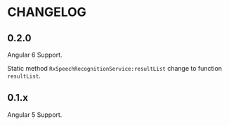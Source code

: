 # CHANGELOG

## 0.2.0

Angular 6 Support.

Static method `RxSpeechRecognitionService:resultList` change to function `resultList`.

## 0.1.x

Angular 5 Support.
